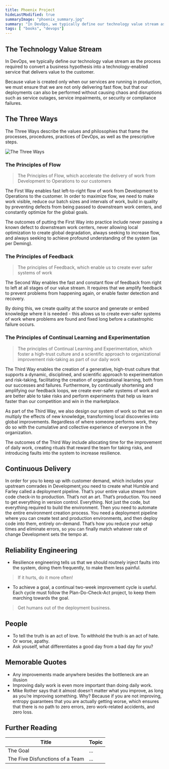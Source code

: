 ```yaml
---
title: Phoenix Project
hideLastModified: true
summaryImage: "phoenix_summary.jpg"
summary: "In DevOps, we typically define our technology value stream as the process required to convert a business hypothesis into a technology-enabled service that delivers value to the customer."
tags: [ "books", "devops"]
---
```



## The Technology Value Stream

In DevOps, we typically define our technology value stream as the process required to convert a business hypothesis into a technology-enabled service that delivers value to the customer.

Because value is created only when our services are running in production, we must ensure that we are not only delivering fast flow, but that our deployments can also be performed without causing chaos and disruptions such as service outages, service impairments, or security or compliance failures.

## The Three Ways

The Three Ways describe the values and philosophies that frame the processes, procedures, practices of DevOps, as well as the prescriptive steps.

![The Three Ways](/images/threeways.png)

### The Principles of Flow

> The Principles of Flow, which accelerate the delivery of work from Development to Operations to our customers

The First Way enables fast left-to-right flow of work from Development to Operations to the customer. In order to maximize flow, we need to make work visible, reduce our batch sizes and intervals of work, build in quality by preventing defects from being passed to downstream work centers, and constantly optimize for the global goals.

The outcomes of putting the First Way into practice include never passing a known defect to downstream work centers, never allowing local optimization to create global degradation, always seeking to increase flow, and always seeking to achieve profound understanding of the system (as per Deming).

### The Principles of Feedback

> The principles of Feedback, which enable us to create ever safer systems of work

The Second Way enables the fast and constant flow of feedback from right to left at all stages of our value stream. It requires that we amplify feedback to prevent problems from happening again, or enable faster detection and recovery.

By doing this, we create quality at the source and generate or embed knowledge where it is needed - this allows us to create ever-safer systems of work where problems are found and fixed long before a catastrophic failure occurs.

### The Principles of Continual Learning and Experimentation

> The principles of Continual Learning and Experimentation, which foster a high-trust culture and a scientific approach to organizational improvement risk-taking as part of our daily work

The Third Way enables the creation of a generative, high-trust culture that supports a dynamic, disciplined, and scientific approach to experimentation and risk-taking, facilitating the creation of organizational learning, both from our successes and failures. Furthermore, by continually shortening and amplifying our feedback loops, we create ever-safer systems of work and are better able to take risks and perform experiments that help us learn faster than our competition and win in the marketplace.

As part of the Third Way, we also design our system of work so that we can multiply the effects of new knowledge, transforming local discoveries into global improvements. Regardless of where someone performs work, they do so with the cumulative and collective experience of everyone in the organization.

The outcomes of the Third Way include allocating time for the improvement of daily work, creating rituals that reward the team for taking risks, and introducing faults into the system to increase resilience.

## Continuous Delivery

In order for you to keep up with customer demand, which includes your upstream comrades in Development,you need to create what Humble and Farley called a deployment pipeline. That’s your entire value stream from code check-in to production. That’s not an art. That’s production. You need to get everything in version control. Everything. Not just the code, but everything required to build the environment. Then you need to automate the entire environment creation process. You need a deployment pipeline where you can create test and production environments, and then deploy code into them, entirely on-demand. That’s how you reduce your setup times and eliminate errors, so you can finally match whatever rate of change Development sets the tempo at.

## Reliability Engineering

* Resilience engineering tells us that we should routnely inject faults into the system, doing them frequently, to make them less painful.

> If it hurts, do it more often!

* To achieve a goal, a continual two-week improvement cycle is useful. Each cycle must follow the Plan-Do-Check-Act project, to keep them marching towards the goal.

> Get humans out of the deployment business.

## People

* To tell the truth is an act of love. To withhold the truth is an act of hate. Or worse, apathy.
* Ask youself, what differentiates a good day from a bad day for you?

## Memorable Quotes

* Any improvements made anywhere besides the bottleneck are an illusion
* Improving daily work is even more important than doing daily work.
* Mike Rother says that it almost doesn’t matter what you improve, as long as you’re improving something. Why? Because if you are not improving, entropy guarantees that you are actually getting worse, which ensures that there is no path to zero errors, zero work-related accidents, and zero loss.

## Further Reading

| Title | Topic |
|---------|-------|
| The Goal | ... |
| The Five Disfunctions of a Team | ... |
